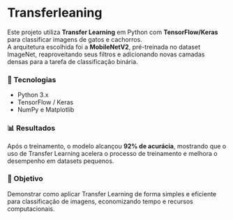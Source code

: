 # Transferleaning
Este projeto utiliza **Transfer Learning** em Python com **TensorFlow/Keras** para classificar imagens de gatos e cachorros.  
A arquitetura escolhida foi a **MobileNetV2**, pré-treinada no dataset ImageNet, reaproveitando seus filtros e adicionando novas camadas densas para a tarefa de classificação binária.  

### 🔧 Tecnologias
- Python 3.x  
- TensorFlow / Keras  
- NumPy e Matplotlib  

### 📊 Resultados
Após o treinamento, o modelo alcançou **92% de acurácia**, mostrando que o uso de Transfer Learning acelera o processo de treinamento e melhora o desempenho em datasets pequenos.  

### 🚀 Objetivo
Demonstrar como aplicar Transfer Learning de forma simples e eficiente para classificação de imagens, economizando tempo e recursos computacionais.
